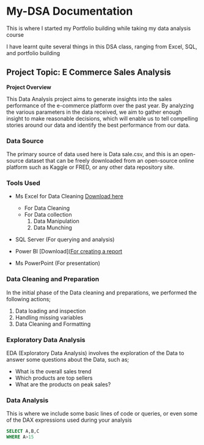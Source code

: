# My-DSA Documentation

This is where I started my Portfolio building while taking my data analysis course

I have learnt quite several things in this DSA class, ranging from Excel, SQL, and portfolio building

## **Project Topic: E Commerce Sales Analysis**

**Project Overview**

This Data Analysis project aims to generate insights into the sales performance of the e-commerce platform over the past year. By analyzing the various parameters in the data received, we aim to gather enough insight to make reasonable decisions, which will enable us to tell compelling stories around our data and identify the best performance from our data.

### Data Source
The primary source of data used here is Data sale.csv, and this is an open-source dataset that can be freely downloaded from an open-source online platform such as Kaggle or FRED, or any other data repository site.

### Tools Used
- Ms Excel for Data Cleaning [Download here](https://www.microsoft.com) 
  - For Data Cleaning
  - For Data collection
    1. Data Manipulation
    2. Data Munching
       
- SQL Server (For querying and analysis)
- Power BI [Download]([For creating a report](https://www.microsoft.com/en-us/download/details.aspx?id=58494) 
- Ms PowerPoint (For presentation)

### Data Cleaning and Preparation

In the initial phase of the Data cleaning and preparations, we performed the following actions;
1. Data loading and inspection
2. Handling missing variables
3. Data Cleaning and Formatting

### Exploratory Data Analysis
EDA (Exploratory Data Analysis) involves the exploration of the Data to answer some questions about the Data, such as;
- What is the overall sales trend
- Which products are top sellers
- What are the products on peak sales?

### Data Analysis

This is where we include some basic lines of code or queries, or even some of the DAX expressions used during your analysis

``` SQL
SELECT A,B,C
WHERE A>15
```
